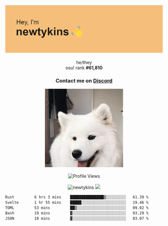 <div align="center">
    <p>
        <h2>
            <img src="banner.png" alt="✨ Hey, I'm newt!">
        </h2>
        <p>
			he/they <br>
			osu! rank <strong>#<!--osu-global-rank-->61,810<!--osu-global-rank--></strong>
		</p>
		<h3>Contact me on <a href="https://discord.gg/brEhN5Y7YK">Discord</a></h3>
    </p>
    <img src="dog.gif" height="250"><br><br>
    <img src="https://komarev.com/ghpvc/?username=newtykins&style=flat-square&color=000000" alt="Profile Views">
    <br><br>
</div>

<div align="center">
	<img src="https://github-readme-stats.vercel.app/api?username=newtykins&show_icons=true&locale=en&theme=dark&hide_border=true&count_private=true&custom_title=My%20Stats&line_height=25" alt="newtykins" width="420">
    <img src="https://github-readme-streak-stats.herokuapp.com?user=newtykins&hide_border=true&date_format=M%20j%5B%2C%20Y%5D&theme=dark" width="420">
</div>

<!--START_SECTION:waka-->

```txt
Rust         6 hrs 3 mins    ███████████████▒░░░░░░░░░   61.39 %
Svelte       1 hr 55 mins    █████░░░░░░░░░░░░░░░░░░░░   19.46 %
TOML         53 mins         ██▒░░░░░░░░░░░░░░░░░░░░░░   09.02 %
Bash         19 mins         ▓░░░░░░░░░░░░░░░░░░░░░░░░   03.29 %
JSON         18 mins         ▓░░░░░░░░░░░░░░░░░░░░░░░░   03.07 %
```

<!--END_SECTION:waka-->
